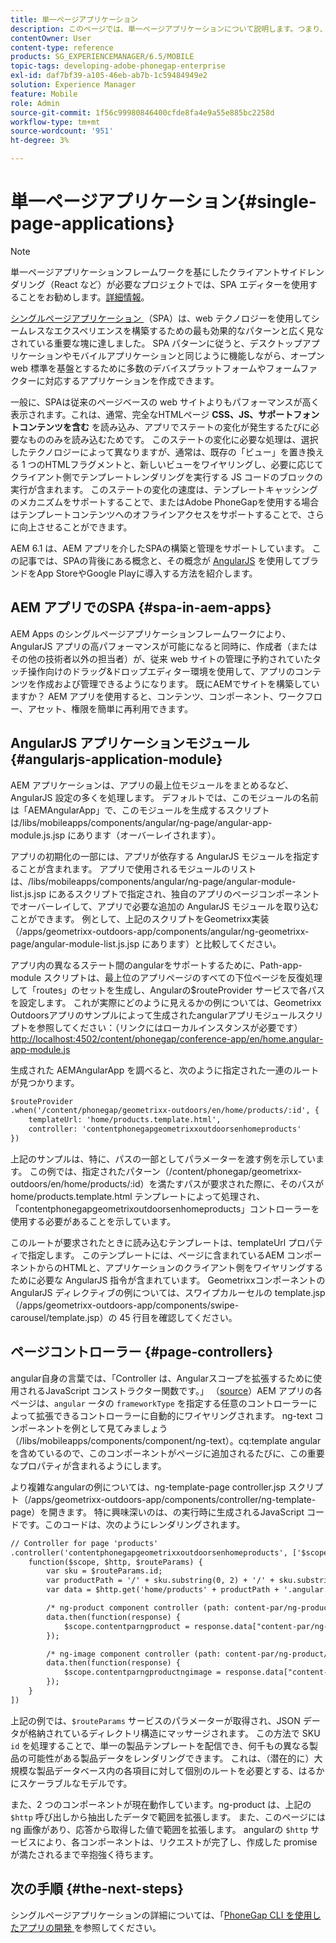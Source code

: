 ```yaml
---
title: 単一ページアプリケーション
description: このページでは、単一ページアプリケーションについて説明します。つまり、デスクトップアプリケーションやモバイルアプリケーションと同じように動作するアプリケーションを作成できます。
contentOwner: User
content-type: reference
products: SG_EXPERIENCEMANAGER/6.5/MOBILE
topic-tags: developing-adobe-phonegap-enterprise
exl-id: daf7bf39-a105-46eb-ab7b-1c59484949e2
solution: Experience Manager
feature: Mobile
role: Admin
source-git-commit: 1f56c99980846400cfde8fa4e9a55e885bc2258d
workflow-type: tm+mt
source-wordcount: '951'
ht-degree: 3%

---
```


# 単一ページアプリケーション{#single-page-applications}

>[!NOTE]
>
>単一ページアプリケーションフレームワークを基にしたクライアントサイドレンダリング（React など）が必要なプロジェクトでは、SPA エディターを使用することをお勧めします。[詳細情報](/help/sites-developing/spa-overview.md)。

[ シングルページアプリケーション ](https://en.wikipedia.org/wiki/Single-page_application) （SPA）は、web テクノロジーを使用してシームレスなエクスペリエンスを構築するための最も効果的なパターンと広く見なされている重要な塊に達しました。 SPA パターンに従うと、デスクトップアプリケーションやモバイルアプリケーションと同じように機能しながら、オープン web 標準を基盤とするために多数のデバイスプラットフォームやフォームファクターに対応するアプリケーションを作成できます。

一般に、SPAは従来のページベースの web サイトよりもパフォーマンスが高く表示されます。これは、通常、完全なHTMLページ **CSS、JS、サポートフォントコンテンツを含む** を読み込み、アプリでステートの変化が発生するたびに必要なもののみを読み込むためです。 このステートの変化に必要な処理は、選択したテクノロジーによって異なりますが、通常は、既存の「ビュー」を置き換える 1 つのHTMLフラグメントと、新しいビューをワイヤリングし、必要に応じてクライアント側でテンプレートレンダリングを実行する JS コードのブロックの実行が含まれます。 このステートの変化の速度は、テンプレートキャッシングのメカニズムをサポートすることで、またはAdobe PhoneGapを使用する場合はテンプレートコンテンツへのオフラインアクセスをサポートすることで、さらに向上させることができます。

AEM 6.1 は、AEM アプリを介したSPAの構築と管理をサポートしています。 この記事では、SPAの背後にある概念と、その概念が [AngularJS](https://angularjs.org/) を使用してブランドをApp StoreやGoogle Playに導入する方法を紹介します。

## AEM アプリでのSPA {#spa-in-aem-apps}

AEM Apps のシングルページアプリケーションフレームワークにより、AngularJS アプリの高パフォーマンスが可能になると同時に、作成者（またはその他の技術者以外の担当者）が、従来 web サイトの管理に予約されていたタッチ操作向けのドラッグ&amp;ドロップエディター環境を使用して、アプリのコンテンツを作成および管理できるようになります。 既にAEMでサイトを構築していますか？ AEM アプリを使用すると、コンテンツ、コンポーネント、ワークフロー、アセット、権限を簡単に再利用できます。

## AngularJS アプリケーションモジュール {#angularjs-application-module}

AEM アプリケーションは、アプリの最上位モジュールをまとめるなど、AngularJS 設定の多くを処理します。 デフォルトでは、このモジュールの名前は「AEMAngularApp」で、このモジュールを生成するスクリプトは/libs/mobileapps/components/angular/ng-page/angular-app-module.js.jsp にあります（オーバーレイされます）。

アプリの初期化の一部には、アプリが依存する AngularJS モジュールを指定することが含まれます。 アプリで使用されるモジュールのリストは、/libs/mobileapps/components/angular/ng-page/angular-module-list.js.jsp にあるスクリプトで指定され、独自のアプリのページコンポーネントでオーバーレイして、アプリで必要な追加の AngularJS モジュールを取り込むことができます。 例として、上記のスクリプトをGeometrixx実装（/apps/geometrixx-outdoors-app/components/angular/ng-geometrixx-page/angular-module-list.js.jsp にあります）と比較してください。

アプリ内の異なるステート間のangularをサポートするために、Path-app-module スクリプトは、最上位のアプリページのすべての下位ページを反復処理して「routes」のセットを生成し、Angularの$routeProvider サービスで各パスを設定します。 これが実際にどのように見えるかの例については、Geometrixx Outdoorsアプリのサンプルによって生成されたangularアプリモジュールスクリプトを参照してください：（リンクにはローカルインスタンスが必要です） [http://localhost:4502/content/phonegap/conference-app/en/home.angular-app-module.js](http://localhost:4502/content/phonegap/conference-app/en/home.angular-app-module.js)

生成された AEMAngularApp を調べると、次のように指定された一連のルートが見つかります。

```xml
$routeProvider
.when('/content/phonegap/geometrixx-outdoors/en/home/products/:id', {
    templateUrl: 'home/products.template.html',
    controller: 'contentphonegapgeometrixxoutdoorsenhomeproducts'
})
```

上記のサンプルは、特に、パスの一部としてパラメーターを渡す例を示しています。 この例では、指定されたパターン（/content/phonegap/geometrixx-outdoors/en/home/products/:id）を満たすパスが要求された際に、そのパスがhome/products.template.html テンプレートによって処理され、「contentphonegapgeometrixoutdoorsenhomeproducts」コントローラーを使用する必要があることを示しています。

このルートが要求されたときに読み込むテンプレートは、templateUrl プロパティで指定します。 このテンプレートには、ページに含まれているAEM コンポーネントからのHTMLと、アプリケーションのクライアント側をワイヤリングするために必要な AngularJS 指令が含まれています。 Geometrixxコンポーネントの AngularJS ディレクティブの例については、スワイプカルーセルの template.jsp （/apps/geometrixx-outdoors-app/components/swipe-carousel/template.jsp）の 45 行目を確認してください。

## ページコントローラー {#page-controllers}

angular自身の言葉では、「Controller は、Angularスコープを拡張するために使用されるJavaScript コンストラクター関数です。」 （[source](https://docs.angularjs.org/guide/controller)）AEM アプリの各ページは、`angular` ータの `frameworkType` を指定する任意のコントローラーによって拡張できるコントローラーに自動的にワイヤリングされます。 ng-text コンポーネントを例として見てみましょう（/libs/mobileapps/components/component/ng-text）。cq:template angularを含めているので、このコンポーネントがページに追加されるたびに、この重要なプロパティが含まれるようにします。

より複雑なangularの例については、ng-template-page controller.jsp スクリプト（/apps/geometrixx-outdoors-app/components/controller/ng-template-page）を開きます。 特に興味深いのは、の実行時に生成されるJavaScript コードです。このコードは、次のようにレンダリングされます。

```xml
// Controller for page 'products'
.controller('contentphonegapgeometrixxoutdoorsenhomeproducts', ['$scope', '$http', '$routeParams',
    function($scope, $http, $routeParams) {
        var sku = $routeParams.id;
        var productPath = '/' + sku.substring(0, 2) + '/' + sku.substring(0, 4) + '/' + sku;
        var data = $http.get('home/products' + productPath + '.angular.json' + cacheKiller);

        /* ng-product component controller (path: content-par/ng-product) */
        data.then(function(response) {
            $scope.contentparngproduct = response.data["content-par/ng-product"].items;
        });

        /* ng-image component controller (path: content-par/ng-product/ng-image) */
        data.then(function(response) {
            $scope.contentparngproductngimage = response.data["content-par/ng-product/ng-image"].items;
        });
    }
])
```

上記の例では、`$routeParams` サービスのパラメーターが取得され、JSON データが格納されているディレクトリ構造にマッサージされます。 この方法で SKU `id` を処理することで、単一の製品テンプレートを配信でき、何千もの異なる製品の可能性がある製品データをレンダリングできます。 これは、（潜在的に）大規模な製品データベース内の各項目に対して個別のルートを必要とする、はるかにスケーラブルなモデルです。

また、2 つのコンポーネントが現在動作しています。ng-product は、上記の `$http` 呼び出しから抽出したデータで範囲を拡張します。 また、このページには ng 画像があり、応答から取得した値で範囲を拡張します。 angularの `$http` サービスにより、各コンポーネントは、リクエストが完了し、作成した promise が満たされるまで辛抱強く待ちます。

## 次の手順 {#the-next-steps}

シングルページアプリケーションの詳細については、「[PhoneGap CLI を使用したアプリの開発 ](/help/mobile/phonegap-apps-pg-cli.md) を参照してください。
